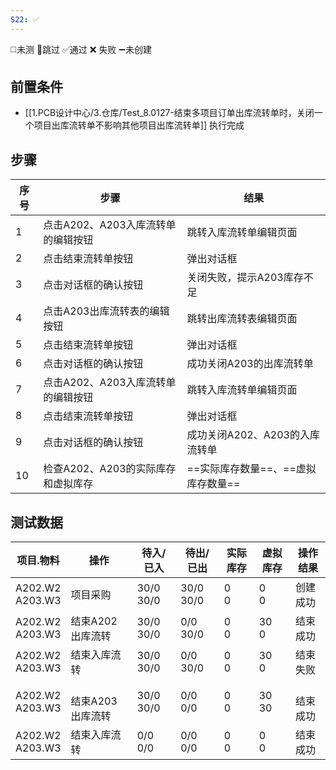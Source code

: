 ```yaml
---
S22: ✅
---
```

◻️未测    🚫跳过     ✅通过    ❌ 失败    ➖未创建

## 前置条件

- [[1.PCB设计中心/3.仓库/Test_8.0127-结束多项目订单出库流转单时，关闭一个项目出库流转单不影响其他项目出库流转单]] 执行完成

## 步骤

| 序号  | 步骤                    | 结果                    |
| --- | --------------------- | --------------------- |
| 1   | 点击A202、A203入库流转单的编辑按钮 | 跳转入库流转单编辑页面           |
| 2   | 点击结束流转单按钮             | 弹出对话框                 |
| 3   | 点击对话框的确认按钮            | 关闭失败，提示A203库存不足       |
| 4   | 点击A203出库流转表的编辑按钮      | 跳转出库流转表编辑页面           |
| 5   | 点击结束流转单按钮             | 弹出对话框                 |
| 6   | 点击对话框的确认按钮            | 成功关闭A203的出库流转单        |
| 7   | 点击A202、A203入库流转单的编辑按钮 | 跳转入库流转单编辑页面           |
| 8   | 点击结束流转单按钮             | 弹出对话框                 |
| 9   | 点击对话框的确认按钮            | 成功关闭A202、A203的入库流转单   |
| 10  | 检查A202、A203的实际库存和虚拟库存 | ==实际库存数量==、==虚拟库存数量== |

## 测试数据

| 项目.物料 | 操作 | 待入/已入 | 待出/已出 | 实际库存 | 虚拟库存 | 操作结果 |
| ---- | ---- | ---- | ---- | ---- | ---- | ---- |
| A202.W2<br>A203.W3 | 项目采购 | 30/0<br>30/0 | 30/0<br>30/0 | 0<br>0 | 0<br>0 | 创建成功 |
| A202.W2<br>A203.W3 | 结束A202出库流转 | 30/0<br>30/0 | 0/0<br>30/0 | 0<br>0 | 30<br>0 | 结束成功 |
| A202.W2<br>A203.W3 | 结束入库流转 | 30/0<br>30/0 | 0/0<br>30/0 | 0<br>0 | 30<br>0 | 结束失败 |
| A202.W2<br>A203.W3 | <br>结束A203出库流转 | 30/0<br>30/0 | 0/0<br>0/0 | 0<br>0 | 30<br>30 | <br>结束成功 |
| A202.W2<br>A203.W3 | 结束入库流转 | 0/0<br>0/0 | 0/0<br>0/0 | 0<br>0 | 0<br>0 | 结束成功 |
